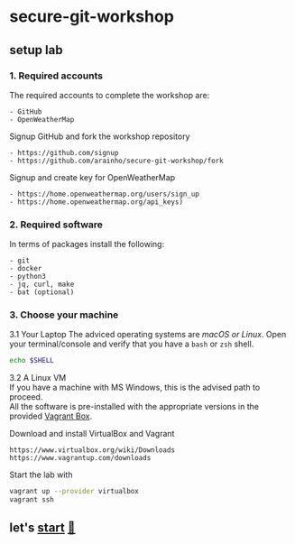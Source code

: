 # secure-git-workshop

## setup lab

### 1. Required accounts
The required accounts to complete the workshop are:
```
- GitHub
- OpenWeatherMap 
```

Signup GitHub and fork the workshop repository
```
- https://github.com/signup
- https://github.com/arainho/secure-git-workshop/fork
```

Signup and create key for OpenWeatherMap
```
- https://home.openweathermap.org/users/sign_up
- https://home.openweathermap.org/api_keys)   
```

### 2. Required software
In terms of packages install the following:
```
- git
- docker
- python3	
- jq, curl, make
- bat (optional)
```

### 3. Choose your machine

3.1 Your Laptop
The adviced operating systems are _macOS or Linux_. 
Open your terminal/console and verify that you have a `bash` or `zsh` shell.  
```bash
echo $SHELL
```

3.2 A Linux VM  
If you have a machine with MS Windows, this is the advised path to proceed.    
All the software is pre-installed with the appropriate versions in the provided [Vagrant Box](Vagrantfile). 

Download and install VirtualBox and Vagrant
```
https://www.virtualbox.org/wiki/Downloads
https://www.vagrantup.com/downloads
```

Start the lab with
```bash
vagrant up --provider virtualbox
vagrant ssh
```

## let's [start](https://github.com/arainho/secure-git-workshop/tree/step1) [🚀]((https://github.com/arainho/secure-git-workshop/tree/step1))
